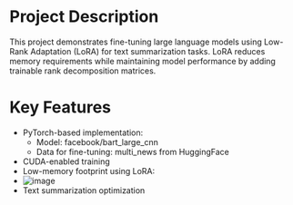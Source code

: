 # Project Description
This project demonstrates fine-tuning large language models using Low-Rank Adaptation (LoRA) for text summarization tasks. LoRA reduces memory requirements while maintaining model performance by adding trainable rank decomposition matrices.

# Key Features
- PyTorch-based implementation:
    - Model: facebook/bart_large_cnn
    - Data for fine-tuning: multi_news from HuggingFace
- CUDA-enabled training
- Low-memory footprint using LoRA:
- 
  ![image](https://github.com/user-attachments/assets/60a69988-e4dc-4c05-9997-62192a0cf5fd)
- Text summarization optimization
